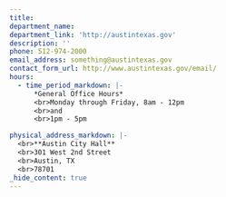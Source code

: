 ```yaml
---
title:
department_name:
department_link: 'http://austintexas.gov'
description: ''
phone: 512-974-2000
email_address: something@austintexas.gov
contact_form_url: http://www.austintexas.gov/email/
hours:
  - time_period_markdown: |-
      *General Office Hours*
      <br>Monday through Friday, 8am - 12pm
      <br>and
      <br>1pm - 5pm

physical_address_markdown: |-
  <br>**Austin City Hall**
  <br>301 West 2nd Street
  <br>Austin, TX
  <br>78701
_hide_content: true
---
```

